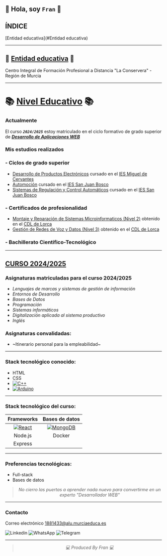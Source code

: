 ## 👋 Hola, soy `Fran` 👋

## ÍNDICE
[Entidad educativa](#Entidad educativa)

***

## 🏢 <ins>Entidad educativa</ins> 🏢
Centro Integral de Formación Profesional a Distancia "La Conservera" - Región de Murcia

***

# 📚 <ins>Nivel Educativo</ins> 📚
### Actualmente
El curso ***`2024/2025`*** estoy matriculado en el ciclo formativo de grado superior de [***Desarrollo de Aplicaciones WEB***](https://llegarasalto.com/guiafp/ciclos/IFC-323.html)<br>

### Mis estudios realizados
###	- Ciclos de grado superior

- [Desarrollo de Productos Electrónicos](https://www.todofp.es/que-estudiar/logse/electricidad-electronica/desarrollo-prod-electronicos.html "Obtenido en 2009") cursado en el [IES Miguel de Cervantes](https://main.iesmigueldecervantes.com/ "Ubicado en Murcia")
- [Automoción](https://llegarasalto.com/guiafp/ciclos/TMV-321.html "Obtenido en 2011") cursado en el [IES San Juan Bosco](https://www.iessanjuanbosco.es/ "Ubicado en Lorca")
- [Sistemas de Regulación y Control Automáticos](https://www.todofp.es/que-estudiar/logse/electricidad-electronica/sistemas-regulacion-control-automaticos.html "Obtenido en 2015") cursado en el [IES San Juan Bosco](https://www.iessanjuanbosco.es/ "Ubicado en Lorca")

###	- Certificados de profesionalidad

- [Montaje y Reparación de Sistemas Microinformaticos (Nivel 2)](https://todofp.es/buscadorcertificados/fichaCP?codCertificado=IFCT0309 "Obtenido en 2014") obtenido en el [CDL de Lorca](https://www.lorca.es/desarrollolocalyempleo.asp?id=60 "Centro de Desarrollo Local")
- [Gestión de Redes de Voz y Datos (Nivel 3)](https://todofp.es/buscadorcertificados/fichaCP?codCertificado=IFCM0310 "Obtenido en 2015") obtenido en el [CDL de Lorca](https://www.lorca.es/desarrollolocalyempleo.asp?id=60 "Centro de Desarrollo Local")

###	- Bachillerato Cientifico-Tecnológico

***

## <ins>CURSO 2024/2025</ins>
### Asignaturas matriculadas para el curso 2024/2025

- *Lenguajes de marcas y sistemas de gestión de información*
- *Entornos de Desarrollo*
- *Bases de Datos*
- *Programación*
- *Sistemas informáticos*
- *Digitalización aplicada al sistema productivo*
- *Inglés*
	
### Asignaturas convalidadas:

- ~Itinerario personal para la empleabilidad~

***

### Stack tecnológico conocido:

- HTML
- CSS
- [![C++](https://img.shields.io/badge/-c++-00599C?logo=cplusplus&logoColor=white&style=for-the-badge)](https://www.online-cpp.com/)
- [![Arduino](https://img.shields.io/badge/Arduino_IDE-00979D?style=for-the-badge&logo=arduino&logoColor=white)](https://www.arduino.cc/en/software)

***

### Stack tecnológico del curso:

| Frameworks | Bases de datos |
|:---:       | :---:          |
|  [![React](https://img.shields.io/badge/React-20232A?style=for-the-badge&logo=react&logoColor=61DAFB)](https://es.react.dev/)      | [![MongoDB](https://img.shields.io/badge/MongoDB-4EA94B?style=for-the-badge&logo=mongodb&logoColor=white)](https://www.mongodb.com/es) |
| Node.js    | Docker         |
| Express    |                |

***

### Preferencias tecnológicas:

- Full-stack
- Bases de datos

<div align="center">
  <blockquote>
    <i>
    No cierro las puertas a aprender nada nuevo para convertirme en un experto "Desarrollador WEB"
    </i>      
    </blockquote>
</div>

***

### Contacto
Correo electrónico <1881433@alu.murciaeduca.es>

![Linkedin](https://img.shields.io/badge/LinkedIn-0077B5?style=for-the-badge&logo=linkedin&logoColor=white "No enlazado")
![WhatsApp](https://img.shields.io/badge/WhatsApp-25D366?style=for-the-badge&logo=whatsapp&logoColor=white "No enlazado")
![Telegram](https://img.shields.io/badge/Telegram-2CA5E0?style=for-the-badge&logo=telegram&logoColor=white "No enlazado")

***

<div align="center">
  <blockquote>
    <i>
    💻 Produced By Fran 💻
    </i>      
    </blockquote>
</div>

<!---
Fran-murciaeduca/Fran-murciaeduca es un repositorio ✨ special ✨ porque`README.md` (este archivo) aparece en tu perfil de GitHub.
Tu puedes clicar en el enlace Preview para ver los cambios.
--->
